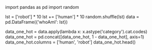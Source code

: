 import pandas as pd
import random

lst = ['robot'] * 10
lst += ['human'] * 10
random.shuffle(lst)
data = pd.DataFrame({'whoAmI': lst})


data_one_hot = data.apply(lambda x: x.astype('category').cat.codes)
data_one_hot = pd.concat([data_one_hot, 1 - data_one_hot], axis=1)
data_one_hot.columns = ['human', 'robot']
data_one_hot.head()
